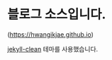 # 블로그 소스입니다.

(https://hwangikjae.github.io)

[jekyll-clean](https://github.com/scotte/jekyll-clean) 테마를 사용했습니다.
